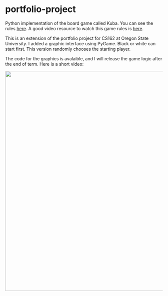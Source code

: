 # portfolio-project

Python implementation of the board game called Kuba. You can see the rules [here](https://sites.google.com/site/boardandpieces/list-of-games/kuba).
A good video resource to watch this game rules is [here](https://www.youtube.com/watch?v=XglqkfzsXYc).

This is an extension of the portfolio project for CS162 at Oregon State University. I added a graphic interface using PyGame. Black or white can start first. This version randomly chooses the starting player.

The code for the graphics is avalaible, and I will release the game logic after the end of term. Here is a short video:

<img src="https://github.com/jasoncartera/Kuba/blob/main/Kubavideo.mov" width="600" height="700">

